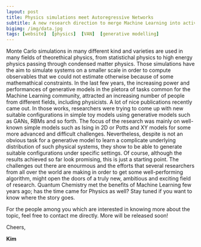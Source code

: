 ```yaml
---
layout: post
title: Physics simulations meet Autoregressive Networks
subtitle: A new research direction to merge Machine Learning into active research in Physics
bigimg: /img/data.jpg
tags: [website]  [physics]  [VAN]  [generative modelling]
---
```


Monte Carlo simulations in many different kind and varieties are used in many fields of theorethical physics, from statistichal physics to high energy physics passing through condensed matter physics.
Those simulations have the aim to simulate systems on a smaller scale in order to compute observables that we could not estimate otherwise because of some mathemathical constraints.
In the last few years, the increasing power and performances of generative models in the pletora of tasks common for the Machine Learning community, attracted
an increasing number of people from different fields, including physicists. A lot of nice publications recently came out. In those works, researchers were trying to come up with new suitable configurations in simple toy models using generative models such as 
GANs, RBMs and so forth. The focus of the research was mainly on well-known simple models such as Ising in 2D or Potts and XY models for some more advanced and difficult challenges. 
Nevertheless, despite is not an obvious task for a generative model to learn a complicate underlying distribution of such physical systems, they show to be able to generate suitable configurations under specific settings.
Of course, although the results achieved so far look promising, this is just a starting point. The challenges out there are enourmous and the efforts that several researchers from all over the world are making in order to get some well-performing algorithm, 
might open the doors of a truly new, ambitious and exciting field of research. 
Quantum Chemistry met the benefits of Machine Learning few years ago; has the time came for Physics as well?
Stay tuned if you want to know where the story goes.   

For the people among you which are interested in knowing more about the topic, feel free to contact me directly. 
More will be released soon!  

Cheers,

**Kim**
